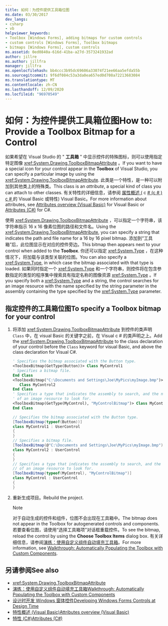 ```yaml
---
title: 如何：为控件提供工具箱位图
ms.date: 03/30/2017
dev_langs:
- csharp
- vb
helpviewer_keywords:
- Toolbox [Windows Forms], adding bitmaps for custom controls
- custom controls [Windows Forms], Toolbox bitmaps
- bitmaps [Windows Forms], custom controls
ms.assetid: 0ed0840a-616d-41ba-a27d-3573241932ad
author: jillre
ms.author: jillfra
manager: jillfra
ms.openlocfilehash: bb4ccc3b95dc69606a33074f21ee66aa5efda55b
ms.sourcegitcommit: 9f6df084c53a3da0ea657ed0d708a72213683084
ms.translationtype: MT
ms.contentlocale: zh-CN
ms.lasthandoff: 12/09/2020
ms.locfileid: "96970549"
---
```

# <a name="how-to-provide-a-toolbox-bitmap-for-a-control"></a><span data-ttu-id="f13fa-102">如何：为控件提供工具箱位图</span><span class="sxs-lookup"><span data-stu-id="f13fa-102">How to: Provide a Toolbox Bitmap for a Control</span></span>

<span data-ttu-id="f13fa-103">如果希望在 Visual Studio 的 " **工具箱** " 中显示控件的特殊图标，则可以使用指定特定图像 <xref:System.Drawing.ToolboxBitmapAttribute> 。</span><span class="sxs-lookup"><span data-stu-id="f13fa-103">If you want to have a special icon for your control appear in the **Toolbox** of Visual Studio, you can specify a particular image by using the <xref:System.Drawing.ToolboxBitmapAttribute>.</span></span> <span data-ttu-id="f13fa-104">此类是一个特性，是一种可以附加到其他类上的特殊类。</span><span class="sxs-lookup"><span data-stu-id="f13fa-104">This class is an *attribute*, a special kind of class you can attach to other classes.</span></span> <span data-ttu-id="f13fa-105">有关特性的详细信息，请参阅 [属性概述 (](/dotnet/visual-basic/programming-guide/concepts/attributes/index) c [# (c # ) c # ](/dotnet/csharp/programming-guide/concepts/attributes/index) 的 Visual Basic 或特性) Visual Basic。</span><span class="sxs-lookup"><span data-stu-id="f13fa-105">For more information about attributes, see [Attributes overview (Visual Basic)](/dotnet/visual-basic/programming-guide/concepts/attributes/index) for Visual Basic or [Attributes (C#)](/dotnet/csharp/programming-guide/concepts/attributes/index) for C#.</span></span>

<span data-ttu-id="f13fa-106">使用 <xref:System.Drawing.ToolboxBitmapAttribute> ，可以指定一个字符串，该字符串指示 16 x 16 像素位图的路径和文件名。</span><span class="sxs-lookup"><span data-stu-id="f13fa-106">Using the <xref:System.Drawing.ToolboxBitmapAttribute>, you can specify a string that indicates the path and file name for a 16 by 16 pixel bitmap.</span></span> <span data-ttu-id="f13fa-107">添加到“工具箱”后，此位图显示在对应的控件旁边。</span><span class="sxs-lookup"><span data-stu-id="f13fa-107">This bitmap then appears next to your control when added to the **Toolbox**.</span></span> <span data-ttu-id="f13fa-108">你还可以指定 <xref:System.Type> ，在这种情况下，将加载与该类型关联的位图。</span><span class="sxs-lookup"><span data-stu-id="f13fa-108">You can also specify a <xref:System.Type>, in which case the bitmap associated with that type is loaded.</span></span> <span data-ttu-id="f13fa-109">如果同时指定一个 <xref:System.Type> 和一个字符串，则控件将在包含参数指定的类型的程序集中搜索具有指定名称的图像资源 <xref:System.Type> 。</span><span class="sxs-lookup"><span data-stu-id="f13fa-109">If you specify both a <xref:System.Type> and a string, the control searches for an image resource with the name specified by the string parameter in the assembly containing the type specified by the <xref:System.Type> parameter.</span></span>

## <a name="to-specify-a-toolbox-bitmap-for-your-control"></a><span data-ttu-id="f13fa-110">指定控件的工具箱位图</span><span class="sxs-lookup"><span data-stu-id="f13fa-110">To specify a Toolbox bitmap for your control</span></span>

1. <span data-ttu-id="f13fa-111">将添加 <xref:System.Drawing.ToolboxBitmapAttribute> 到控件的类声明 `Class` 中，在 visual Basic 的关键字之前，在 Visual c # 的类声明之上。</span><span class="sxs-lookup"><span data-stu-id="f13fa-111">Add the <xref:System.Drawing.ToolboxBitmapAttribute> to the class declaration of your control before the `Class` keyword for visual Basic, and above the class declaration for Visual C#.</span></span>

    ```vb
    ' Specifies the bitmap associated with the Button type.
    <ToolboxBitmap(GetType(Button))> Class MyControl1
    ' Specifies a bitmap file.
    End Class
    <ToolboxBitmap("C:\Documents and Settings\Joe\MyPics\myImage.bmp")> _
       Class MyControl2
    End Class
    ' Specifies a type that indicates the assembly to search, and the name
    ' of an image resource to look for.
    <ToolboxBitmap(GetType(MyControl), "MyControlBitmap")> Class MyControl
    End Class
    ```

    ```csharp
    // Specifies the bitmap associated with the Button type.
    [ToolboxBitmap(typeof(Button))]
    class MyControl1 : UserControl
    {
    }
    // Specifies a bitmap file.
    [ToolboxBitmap(@"C:\Documents and Settings\Joe\MyPics\myImage.bmp")]
    class MyControl2 : UserControl
    {
    }
    // Specifies a type that indicates the assembly to search, and the name
    // of an image resource to look for.
    [ToolboxBitmap(typeof(MyControl), "MyControlBitmap")]
    class MyControl : UserControl
    {
    }
    ```

2. <span data-ttu-id="f13fa-112">重新生成项目。</span><span class="sxs-lookup"><span data-stu-id="f13fa-112">Rebuild the project.</span></span>

    > [!NOTE]
    > <span data-ttu-id="f13fa-113">对于自动生成的控件和组件，位图不会出现在工具箱中。</span><span class="sxs-lookup"><span data-stu-id="f13fa-113">The bitmap does not appear in the Toolbox for autogenerated controls and components.</span></span> <span data-ttu-id="f13fa-114">若要查看位图，请使用“选择工具箱项”对话框重载控件。</span><span class="sxs-lookup"><span data-stu-id="f13fa-114">To see the bitmap, reload the control by using the **Choose Toolbox Items** dialog box.</span></span> <span data-ttu-id="f13fa-115">有关详细信息，请参阅[演练：使用自定义组件自动填充工具箱](walkthrough-automatically-populating-the-toolbox-with-custom-components.md)。</span><span class="sxs-lookup"><span data-stu-id="f13fa-115">For more information, see [Walkthrough: Automatically Populating the Toolbox with Custom Components](walkthrough-automatically-populating-the-toolbox-with-custom-components.md).</span></span>

## <a name="see-also"></a><span data-ttu-id="f13fa-116">另请参阅</span><span class="sxs-lookup"><span data-stu-id="f13fa-116">See also</span></span>

- <xref:System.Drawing.ToolboxBitmapAttribute>
- [<span data-ttu-id="f13fa-117">演练：使用自定义组件自动填充工具箱</span><span class="sxs-lookup"><span data-stu-id="f13fa-117">Walkthrough: Automatically Populating the Toolbox with Custom Components</span></span>](walkthrough-automatically-populating-the-toolbox-with-custom-components.md)
- [<span data-ttu-id="f13fa-118">设计时开发 Windows 窗体控件</span><span class="sxs-lookup"><span data-stu-id="f13fa-118">Developing Windows Forms Controls at Design Time</span></span>](developing-windows-forms-controls-at-design-time.md)
- [<span data-ttu-id="f13fa-119">特性概述 (Visual Basic)</span><span class="sxs-lookup"><span data-stu-id="f13fa-119">Attributes overview (Visual Basic)</span></span>](/dotnet/visual-basic/programming-guide/concepts/attributes/index)
- [<span data-ttu-id="f13fa-120">特性 (C#)</span><span class="sxs-lookup"><span data-stu-id="f13fa-120">Attributes (C#)</span></span>](/dotnet/csharp/programming-guide/concepts/attributes/index)
